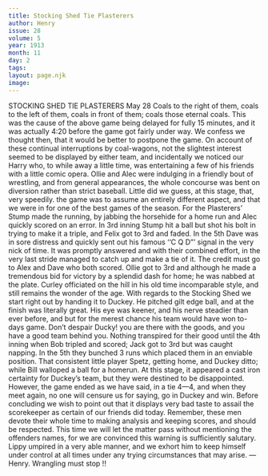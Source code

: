 ```yaml
---
title: Stocking Shed Tie Plasterers
author: Henry
issue: 28
volume: 5
year: 1913
month: 11
day: 2
tags:
layout: page.njk
image:
---
```

STOCKING SHED TIE PLASTERERS    May 28   Coals to the right of them, coals to the left of them, coals in front of them; coals those eternal coals. This was the cause of the above game being delayed for fully 15 minutes, and it was actually 4:20 before the game got fairly under way. We confess we thought then, that it would be better to postpone the game. On account of these continual interruptions by coal-wagons, not the slightest interest seemed to be displayed by either team, and incidentally we noticed our Harry who, to while away a little time, was entertaining a few of his friends with a little comic opera. Ollie and Alec were indulging in a friendly bout of wrestling, and from general appearances, the whole concourse was bent on diversion rather than strict baseball. Little did we guess, at this stage, that, very speedily. the game was to assume an entirely different aspect, and that we were in for one of the best games of the season.    For the Plasterers’ Stump made the running, by jabbing the horsehide for a home run and Alec quickly scored on an error. In 3rd inning Stump hit a ball but shot his bolt in trying to make it a triple, and Felix got to 3rd and faded. In the 5th Dave was in sore distress and quickly sent out his famous ‘‘C Q D”’ signal in the very nick of time. It was promptly answered and with their combined effort, in the very last stride managed to catch up and make a tie of it. The credit must go to Alex and Dave who both scored. Ollie got to 3rd and although he made a tremendous bid for victory by a splendid dash for home; he was nabbed at the plate. Curley officiated on the hill in his old time incomparable style, and still remains the wonder of the age. With regards to the Stocking Shed we start right out by handing it to Duckey. He pitched gilt edge ball, and at the finish was literally great. His eye was keener, and his nerve steadier than ever before, and but for the merest chance his team would have won to-days game. Don’t despair Ducky! you are there with the goods, and you have a good team behind you. Nothing transpired for their good until the 4th inning when Bob tripled and scored; Jack got to 3rd but was caught napping. In the 5th they bunched 3 runs which placed them in an enviable position. That consistent little player Spetz, getting home, and Duckey ditto; while Bill walloped a ball for a homerun. At this stage, it appeared a cast iron certainty for Duckey’s team, but they were destined to be disappointed. However, the game ended as we have said, in a tie 4—4, and when they meet again, no one will censure us for saying, go in Duckey and win. Before concluding we wish to point out that it displays very bad taste to assail the scorekeeper as certain of our friends did today. Remember, these men devote their whole time to making analysis and keeping scores, and should be respected. This time we will let the matter pass without mentioning the offenders names, for we are convinced this warning is sufficiently salutary. Lippy umpired in a very able manner, and we exhort him to keep himself under control at all times under any trying circumstances that may arise. —Henry.       Wrangling must stop !! 


